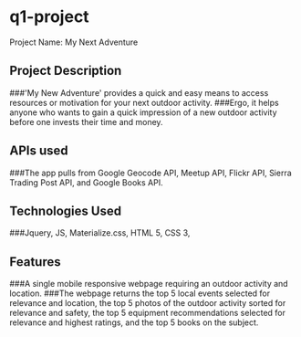 # q1-project

Project Name: My Next Adventure

## Project Description
###'My New Adventure' provides a quick and easy means to access resources or motivation for your next outdoor activity. 
###Ergo, it helps anyone who wants to gain a quick impression of a new outdoor activity before one invests their time and money.

## APIs used
###The app pulls from Google Geocode API, Meetup API, Flickr API, Sierra Trading Post API, and Google Books API.

## Technologies Used
###Jquery, JS, Materialize.css, HTML 5, CSS 3, 

## Features
###A single mobile responsive webpage requiring an outdoor activity and location. 
###The webpage returns the top 5 local events selected for relevance and location, the top 5 photos of the outdoor activity sorted for relevance and safety, the top 5 equipment recommendations selected for relevance and highest ratings, and the top 5 books on the subject. 
